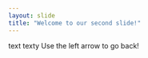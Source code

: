 ```yaml
---
layout: slide
title: "Welcome to our second slide!"
---
```

text texty
Use the left arrow to go back!
